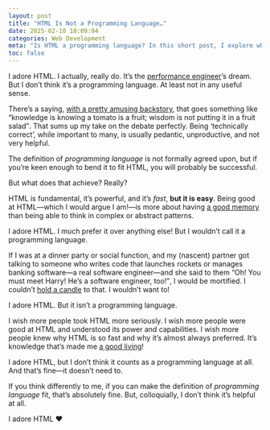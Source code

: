 ```yaml
---
layout: post
title: "HTML Is Not a Programming Language…"
date: 2025-02-10 18:09:04
categories: Web Development
meta: "Is HTML a programming language? In this short post, I explore why HTML is powerful, fundamental, and essential—but not a programming language."
toc: false
---
```


I adore HTML. I actually, really do. It’s the [performance
engineer](/consultancy/)’s dream. But I don’t think it’s a programming language.
At least not in any useful sense.

There’s a saying, [with a pretty amusing
backstory](https://www.the42.ie/brian-odriscoll-tomato-fruit-salad-quote-2051370-Apr2015/),
that goes something like <q>knowledge is knowing a tomato is a fruit; wisdom is
not putting it in a fruit salad</q>. That sums up my take on the debate
perfectly. Being ‘technically correct’, while important to many, is usually
pedantic, unproductive, and not very helpful.

The definition of _programming language_ is not formally agreed upon, but if
you’re keen enough to bend it to fit HTML, you will probably be successful.

But what does that achieve? Really?

HTML is fundamental, it’s powerful, and it’s _fast_, **but it is easy**. Being
good at HTML—which I would argue I am!—is more about having [a good
memory](https://developer.mozilla.org/en-US/docs/Web/HTML/Element) than being
able to think in complex or abstract patterns.

I adore HTML. I much prefer it over anything else! But I wouldn’t call it
a programming language.

If I was at a dinner party or social function, and my (nascent) partner got
talking to someone who writes code that launches rockets or manages banking
software—a real software engineer—and she said to them <q>Oh! You must meet
Harry! He’s a software engineer, too!</q>, I would be mortified. I couldn’t
[hold
a candle](https://dictionary.cambridge.org/dictionary/english/can-t-hold-a-candle-to)
to that. I wouldn’t want to!

I adore HTML. But it isn’t a programming language.

I wish more people took HTML more seriously. I wish more people were good at
HTML and understood its power and capabilities. I wish more people knew why HTML
is so fast and why it’s almost always preferred. It’s knowledge that’s made me
[a good living](/services/)!

I adore HTML, but I don’t think it counts as a programming language at all. And
that’s fine—it doesn’t need to.

If you think differently to me, if you can make the definition of _programming
language_ fit, that’s absolutely fine. But, colloquially, I don’t think it’s
helpful at all.

I adore HTML ❤️
